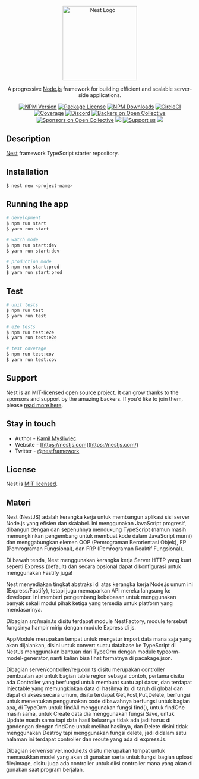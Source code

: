 <p align="center">
  <a href="http://nestjs.com/" target="blank"><img src="https://nestjs.com/img/logo-small.svg" width="200" alt="Nest Logo" /></a>
</p>

[circleci-image]: https://img.shields.io/circleci/build/github/nestjs/nest/master?token=abc123def456
[circleci-url]: https://circleci.com/gh/nestjs/nest

  <p align="center">A progressive <a href="http://nodejs.org" target="_blank">Node.js</a> framework for building efficient and scalable server-side applications.</p>
    <p align="center">
<a href="https://www.npmjs.com/~nestjscore" target="_blank"><img src="https://img.shields.io/npm/v/@nestjs/core.svg" alt="NPM Version" /></a>
<a href="https://www.npmjs.com/~nestjscore" target="_blank"><img src="https://img.shields.io/npm/l/@nestjs/core.svg" alt="Package License" /></a>
<a href="https://www.npmjs.com/~nestjscore" target="_blank"><img src="https://img.shields.io/npm/dm/@nestjs/common.svg" alt="NPM Downloads" /></a>
<a href="https://circleci.com/gh/nestjs/nest" target="_blank"><img src="https://img.shields.io/circleci/build/github/nestjs/nest/master" alt="CircleCI" /></a>
<a href="https://coveralls.io/github/nestjs/nest?branch=master" target="_blank"><img src="https://coveralls.io/repos/github/nestjs/nest/badge.svg?branch=master#9" alt="Coverage" /></a>
<a href="https://discord.gg/G7Qnnhy" target="_blank"><img src="https://img.shields.io/badge/discord-online-brightgreen.svg" alt="Discord"/></a>
<a href="https://opencollective.com/nest#backer" target="_blank"><img src="https://opencollective.com/nest/backers/badge.svg" alt="Backers on Open Collective" /></a>
<a href="https://opencollective.com/nest#sponsor" target="_blank"><img src="https://opencollective.com/nest/sponsors/badge.svg" alt="Sponsors on Open Collective" /></a>
  <a href="https://paypal.me/kamilmysliwiec" target="_blank"><img src="https://img.shields.io/badge/Donate-PayPal-ff3f59.svg"/></a>
    <a href="https://opencollective.com/nest#sponsor"  target="_blank"><img src="https://img.shields.io/badge/Support%20us-Open%20Collective-41B883.svg" alt="Support us"></a>
  <a href="https://twitter.com/nestframework" target="_blank"><img src="https://img.shields.io/twitter/follow/nestframework.svg?style=social&label=Follow"></a>
</p>
  <!--[![Backers on Open Collective](https://opencollective.com/nest/backers/badge.svg)](https://opencollective.com/nest#backer)
  [![Sponsors on Open Collective](https://opencollective.com/nest/sponsors/badge.svg)](https://opencollective.com/nest#sponsor)-->

## Description

[Nest](https://github.com/nestjs/nest) framework TypeScript starter repository.

## Installation

```bash
$ nest new <project-name>
```

## Running the app

```bash
# development
$ npm run start
$ yarn run start

# watch mode
$ npm run start:dev
$ yarn run start:dev

# production mode
$ npm run start:prod
$ yarn run start:prod
```

## Test

```bash
# unit tests
$ npm run test
$ yarn run test

# e2e tests
$ npm run test:e2e
$ yarn run test:e2e

# test coverage
$ npm run test:cov
$ yarn run test:cov
```

## Support

Nest is an MIT-licensed open source project. It can grow thanks to the sponsors and support by the amazing backers. If you'd like to join them, please [read more here](https://docs.nestjs.com/support).

## Stay in touch

- Author - [Kamil Myśliwiec](https://kamilmysliwiec.com)
- Website - [https://nestjs.com](https://nestjs.com/)
- Twitter - [@nestframework](https://twitter.com/nestframework)

## License

Nest is [MIT licensed](LICENSE).

## Materi

Nest (NestJS) adalah kerangka kerja untuk membangun aplikasi sisi server Node.js yang efisien dan skalabel. Ini menggunakan JavaScript progresif, dibangun dengan dan sepenuhnya mendukung TypeScript (namun masih memungkinkan pengembang untuk membuat kode dalam JavaScript murni) dan menggabungkan elemen OOP (Pemrograman Berorientasi Objek), FP (Pemrograman Fungsional), dan FRP (Pemrograman Reaktif Fungsional).

Di bawah tenda, Nest menggunakan kerangka kerja Server HTTP yang kuat seperti Express (default) dan secara opsional dapat dikonfigurasi untuk menggunakan Fastify juga!

Nest menyediakan tingkat abstraksi di atas kerangka kerja Node.js umum ini (Express/Fastify), tetapi juga memaparkan API mereka langsung ke developer. Ini memberi pengembang kebebasan untuk menggunakan banyak sekali modul pihak ketiga yang tersedia untuk platform yang mendasarinya.

Dibagian src/main.ts disitu terdapat module NestFactory, module tersebut fungsinya hampir mirip dengan module Express di js.

AppModule merupakan tempat untuk mengatur import data mana saja yang akan dijalankan, disini untuk convert suatu database ke TypeScript di NestJs menggunakan bantuan dari TypeOrm dengan module typeorm-model-generator, nanti kalian bisa lihat formatnya di pacakage.json.

Dibagian server/controller/reg.con.ts disitu merupakan controller pembuatan api untuk bagian table region sebagai contoh, pertama disitu ada Controller yang berfungsi untuk membuat suatu api dasar, dan terdapat Injectable yang memungkinkan data di hasilnya itu di taruh di global dan dapat di akses secara umum, disitu terdapat Get,Post,Put,Delete, berfungsi untuk menentukan penggunakan code dibawahnya berfungsi untuk bagian apa, di TypeOrm untuk findAll menggunakan fungsi find(), untuk findOne masih sama, untuk Create data dia menggunakan fungsi Save, untuk Update masih sama tapi data hasil keluarnya tidak ada jadi harus di gandengan dengan findOne untuk melihat hasilnya, dan Delete disini tidak menggunakan Destroy tapi menggunakan fungsi delete, jadi didalam satu halaman ini terdapat controller dan reoute yang ada di expressJs.

Dibagian server/server.module.ts disitu merupakan tempat untuk memasukkan model yang akan di gunakan serta untuk fungsi bagian upload file/image, disitu juga ada controller untuk diisi controller mana yang akan di gunakan saat program berjalan.